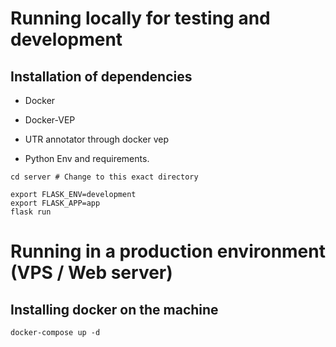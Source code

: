 # Running locally for testing and development

## Installation of dependencies 

- Docker
- Docker-VEP 
- UTR annotator through docker vep

- Python Env and requirements. 

```{shell}
cd server # Change to this exact directory

export FLASK_ENV=development 
export FLASK_APP=app 
flask run 
```
# Running in a production environment (VPS / Web server)

## Installing docker on the machine

```{shell}
docker-compose up -d 
```
